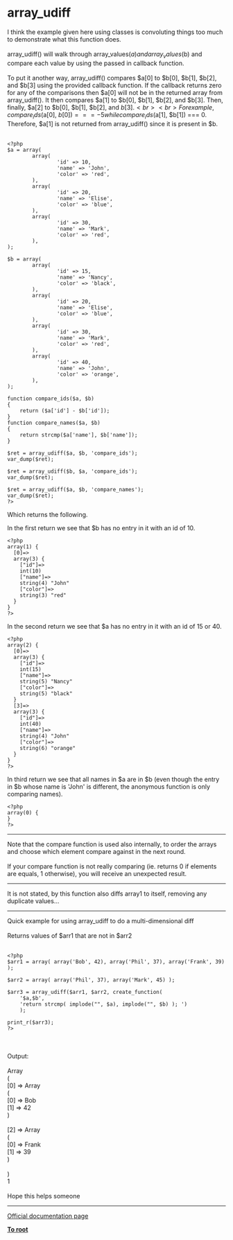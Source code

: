 # array_udiff



I think the example given here using classes is convoluting things too much to demonstrate what this function does.<br><br>array_udiff() will walk through array_values($a) and array_values($b) and compare each value by using the passed in callback function.<br><br>To put it another way, array_udiff() compares $a[0] to $b[0], $b[1], $b[2], and $b[3] using the provided callback function.  If the callback returns zero for any of the comparisons then $a[0] will not be in the returned array from array_udiff().  It then compares $a[1] to $b[0], $b[1], $b[2], and $b[3].  Then, finally, $a[2] to $b[0], $b[1], $b[2], and $b[3].<br><br>For example, compare_ids($a[0], $b[0]) === -5 while compare_ids($a[1], $b[1]) === 0.  Therefore, $a[1] is not returned from array_udiff() since it is present in $b.<br><br>

```
<?php
$a = array(
        array(
                'id' => 10,
                'name' => 'John',
                'color' => 'red',
        ),
        array(
                'id' => 20,
                'name' => 'Elise',
                'color' => 'blue',
        ),
        array(
                'id' => 30,
                'name' => 'Mark',
                'color' => 'red',
        ),
);

$b = array(
        array(
                'id' => 15,
                'name' => 'Nancy',
                'color' => 'black',
        ),
        array(
                'id' => 20,
                'name' => 'Elise',
                'color' => 'blue',
        ),
        array(
                'id' => 30,
                'name' => 'Mark',
                'color' => 'red',
        ),
        array(
                'id' => 40,
                'name' => 'John',
                'color' => 'orange',
        ),
);

function compare_ids($a, $b)
{
    return ($a['id'] - $b['id']);
}
function compare_names($a, $b)
{
    return strcmp($a['name'], $b['name']);
}

$ret = array_udiff($a, $b, 'compare_ids');
var_dump($ret);

$ret = array_udiff($b, $a, 'compare_ids');
var_dump($ret);

$ret = array_udiff($a, $b, 'compare_names');
var_dump($ret);
?>
```


Which returns the following.

In the first return we see that $b has no entry in it with an id of 10.


```
<?php
array(1) {
  [0]=>
  array(3) {
    ["id"]=>
    int(10)
    ["name"]=>
    string(4) "John"
    ["color"]=>
    string(3) "red"
  }
}
?>
```


In the second return we see that $a has no entry in it with an id of 15 or 40.


```
<?php
array(2) {
  [0]=>
  array(3) {
    ["id"]=>
    int(15)
    ["name"]=>
    string(5) "Nancy"
    ["color"]=>
    string(5) "black"
  }
  [3]=>
  array(3) {
    ["id"]=>
    int(40)
    ["name"]=>
    string(4) "John"
    ["color"]=>
    string(6) "orange"
  }
}
?>
```


In third return we see that all names in $a are in $b (even though the entry in $b whose name is 'John' is different, the anonymous function is only comparing names).


```
<?php
array(0) {
}
?>
```
  

---

Note that the compare function is used also internally, to order the arrays and choose which element compare against in the next round.<br><br>If your compare function is not really comparing (ie. returns 0 if elements are equals, 1 otherwise), you will receive an unexpected result.  

---

It is not stated, by this function also diffs array1 to itself, removing any duplicate values...  

---

Quick example for using array_udiff to do a multi-dimensional diff<br><br>Returns values of $arr1 that are not in $arr2<br><br>

```
<?php
$arr1 = array( array('Bob', 42), array('Phil', 37), array('Frank', 39) );
        
$arr2 = array( array('Phil', 37), array('Mark', 45) );
        
$arr3 = array_udiff($arr1, $arr2, create_function(
    '$a,$b',
    'return strcmp( implode("", $a), implode("", $b) ); ')
    );
        
print_r($arr3);
?>
```
<br><br>Output:<br><br>Array<br>(<br>    [0] =&gt; Array<br>        (<br>            [0] =&gt; Bob<br>            [1] =&gt; 42<br>        )<br> <br>    [2] =&gt; Array<br>        (<br>            [0] =&gt; Frank<br>            [1] =&gt; 39<br>        )<br> <br>)<br>1<br><br>Hope this helps someone  

---

[Official documentation page](https://www.php.net/manual/en/function.array-udiff.php)

**[To root](/README.md)**